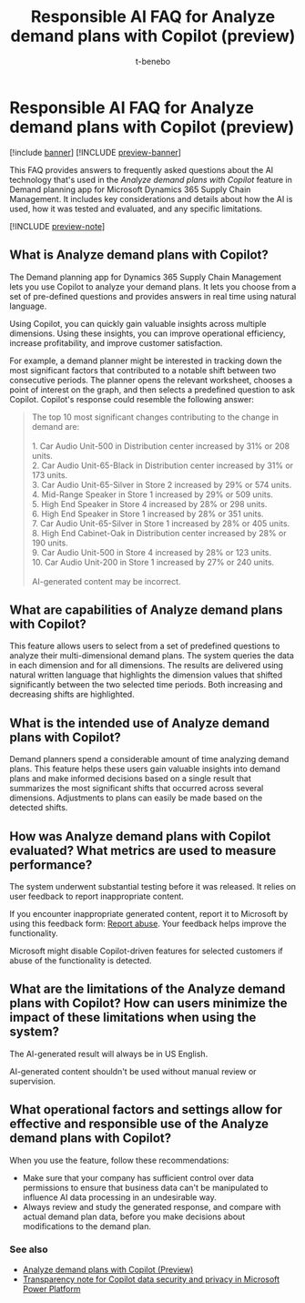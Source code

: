 ﻿---
title: Responsible AI FAQ for Analyze demand plans with Copilot (preview)
description: This FAQ provides answers to frequently asked questions about the AI technology that's used in the "Analyze demand plans with Copilot" feature in Demand planning app for Microsoft Dynamics 365 Supply Chain Management. It includes key considerations and details about how the AI is used, how it was tested and evaluated, and any specific limitations.
author: t-benebo
ms.author: benebotg
ms.reviewer: kamaybac
ms.date: 04/01/2024
ms.collection:
  - bap-ai-copilot
ms.custom: 
  - responsible-ai-faqs
ms.topic: article
---

# Responsible AI FAQ for Analyze demand plans with Copilot (preview)

[!include [banner](../includes/banner.md)]
[!INCLUDE [preview-banner](includes/preview-banner.md)]

This FAQ provides answers to frequently asked questions about the AI technology that's used in the *Analyze demand plans with Copilot* feature in Demand planning app for Microsoft Dynamics 365 Supply Chain Management. It includes key considerations and details about how the AI is used, how it was tested and evaluated, and any specific limitations.

[!INCLUDE [preview-note](includes/preview-note.md)]

## What is Analyze demand plans with Copilot?

The Demand planning app for Dynamics 365 Supply Chain Management lets you use Copilot to analyze your demand plans. It lets you choose from a set of pre-defined questions and provides answers in real time using natural language.

Using Copilot, you can quickly gain valuable insights across multiple dimensions. Using these insights, you can improve operational efficiency, increase profitability, and improve customer satisfaction.

For example, a demand planner might be interested in tracking down the most significant factors that contributed to a notable shift between two consecutive periods. The planner opens the relevant worksheet, chooses a point of interest on the graph, and then selects a predefined question to ask Copilot. Copilot's response could resemble the following answer:

> The top 10 most significant changes contributing to the change in demand are:<br><br>1. Car Audio Unit-500 in Distribution center increased by 31% or 208 units.<br>2. Car Audio Unit-65-Black in Distribution center increased by 31% or 173 units.<br>3. Car Audio Unit-65-Silver in Store 2 increased by 29% or 574 units.<br>4. Mid-Range Speaker in Store 1 increased by 29% or 509 units.<br>5. High End Speaker in Store 4 increased by 28% or 298 units.<br>6. High End Speaker in Store 1 increased by 28% or 351 units.<br>7. Car Audio Unit-65-Silver in Store 1 increased by 28% or 405 units.<br>8. High End Cabinet-Oak in Distribution center increased by 28% or 190 units.<br>9. Car Audio Unit-500 in Store 4 increased by 28% or 123 units.<br>10. Car Audio Unit-200 in Store 1 increased by 27% or 240 units.<br><br>AI-generated content may be incorrect.

## What are capabilities of Analyze demand plans with Copilot?

This feature allows users to select from a set of predefined questions to analyze their multi-dimensional demand plans. The system queries the data in each dimension and for all dimensions. The results are delivered using natural written language that highlights the dimension values that shifted significantly between the two selected time periods. Both increasing and decreasing shifts are highlighted.

## What is the intended use of Analyze demand plans with Copilot?

Demand planners spend a considerable amount of time analyzing demand plans. This feature helps these users gain valuable insights into demand plans and make informed decisions based on a single result that summarizes the most significant shifts that occurred across several dimensions. Adjustments to plans can easily be made based on the detected shifts.

## How was Analyze demand plans with Copilot evaluated? What metrics are used to measure performance?

The system underwent substantial testing before it was released. It relies on user feedback to report inappropriate content.

If you encounter inappropriate generated content, report it to Microsoft by using this feedback form: [Report abuse](https://msrc.microsoft.com/report). Your feedback helps improve the functionality.

Microsoft might disable Copilot-driven features for selected customers if abuse of the functionality is detected.

## What are the limitations of the Analyze demand plans with Copilot? How can users minimize the impact of these limitations when using the system?

The AI-generated result will always be in US English.

AI-generated content shouldn't be used without manual review or supervision.

## What operational factors and settings allow for effective and responsible use of the Analyze demand plans with Copilot?

When you use the feature, follow these recommendations:

- Make sure that your company has sufficient control over data permissions to ensure that business data can't be manipulated to influence AI data processing in an undesirable way.
- Always review and study the generated response, and compare with actual demand plan data, before you make decisions about modifications to the demand plan.

### See also

- [Analyze demand plans with Copilot (Preview)](demand-planning/demand-planning-copilot.md)
- [Transparency note for Copilot data security and privacy in Microsoft Power Platform](/power-platform/transparency-note-copilot-data-security-privacy)

